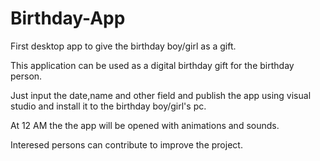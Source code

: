 # Birthday-App
First desktop app to give the birthday boy/girl as a gift. 

This application can be used as a digital birthday gift for the birthday person.

Just input the date,name and other field and publish the app using visual studio and install it to the birthday boy/girl's pc.

At 12 AM the the app will be opened with animations and sounds.

Interesed persons can contribute to improve the project.
